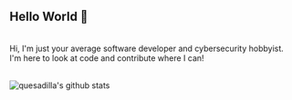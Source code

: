 ## Hello World 🌮 

<br />
Hi, I'm just your average software developer and cybersecurity hobbyist.  
<br />
I'm here to look at code and contribute where I can!  

<br />
<br />


![quesadilla's github stats](https://github-readme-stats.vercel.app/api?username=realcheesyquesadilla&show_icons=true&hide_border=true)
<!--
**realCheesyQuesadilla/realCheesyQuesadilla** is a ✨ _special_ ✨ repository because its `README.md` (this file) appears on your GitHub profile.

Here are some ideas to get you started:

- 🔭 I’m currently working on ...
- 🌱 I’m currently learning ...
- 👯 I’m looking to collaborate on ...
- 🤔 I’m looking for help with ...
- 💬 Ask me about ...
- 📫 How to reach me: ...
- 😄 Pronouns: ...
- ⚡ Fun fact: ...
-->
